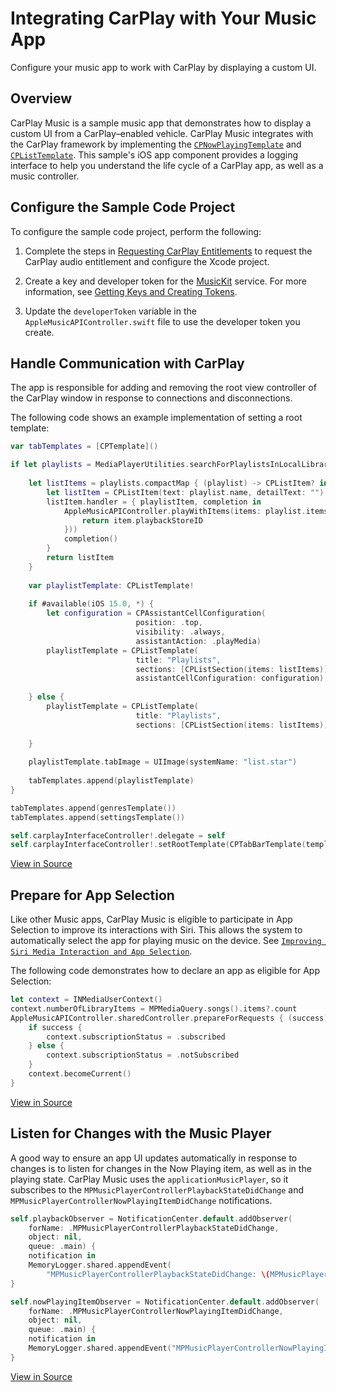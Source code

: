 # Integrating CarPlay with Your Music App

Configure your music app to work with CarPlay by displaying a custom UI.

## Overview

CarPlay Music is a sample music app that demonstrates how to display a custom UI from a CarPlay–enabled vehicle. CarPlay Music integrates with the CarPlay framework by implementing the  [`CPNowPlayingTemplate`](https://developer.apple.com/documentation/carplay/cpnowplayingtemplate) and [`CPListTemplate`](https://developer.apple.com/documentation/carplay/cplisttemplate). This sample's iOS app component provides a logging interface to help you understand the life cycle of a CarPlay app, as well as a music controller.

## Configure the Sample Code Project

To configure the sample code project, perform the following:

1. Complete the steps in [Requesting CarPlay Entitlements](https://developer.apple.com/documentation/carplay/requesting-carplay-entitlements) to request the CarPlay audio entitlement and configure the Xcode project.

2. Create a key and developer token for the [MusicKit](https://developer.apple.com/musickit) service. For more information, see [Getting Keys and Creating Tokens](https://developer.apple.com/documentation/applemusicapi/getting_keys_and_creating_tokens).

3. Update the `developerToken` variable in the `AppleMusicAPIController.swift` file to use the developer token you create.

## Handle Communication with CarPlay

The app is responsible for adding and removing the root view controller of the CarPlay window in response to connections and disconnections.  

The following code shows an example implementation of setting a root template:

``` swift
var tabTemplates = [CPTemplate]()

if let playlists = MediaPlayerUtilities.searchForPlaylistsInLocalLibrary(withPredicate: nil) {
    
    let listItems = playlists.compactMap { (playlist) -> CPListItem? in
        let listItem = CPListItem(text: playlist.name, detailText: "")
        listItem.handler = { playlistItem, completion in
            AppleMusicAPIController.playWithItems(items: playlist.items.compactMap({ (item) -> String? in
                return item.playbackStoreID
            }))
            completion()
        }
        return listItem
    }
    
    var playlistTemplate: CPListTemplate!
    
    if #available(iOS 15.0, *) {
        let configuration = CPAssistantCellConfiguration(
                            position: .top,
                            visibility: .always,
                            assistantAction: .playMedia)
        playlistTemplate = CPListTemplate(
                            title: "Playlists",
                            sections: [CPListSection(items: listItems)],
                            assistantCellConfiguration: configuration)
                        
    } else {
        playlistTemplate = CPListTemplate(
                            title: "Playlists",
                            sections: [CPListSection(items: listItems)])
                        
    }
    
    playlistTemplate.tabImage = UIImage(systemName: "list.star")
    
    tabTemplates.append(playlistTemplate)
}

tabTemplates.append(genresTemplate())
tabTemplates.append(settingsTemplate())

self.carplayInterfaceController!.delegate = self
self.carplayInterfaceController!.setRootTemplate(CPTabBarTemplate(templates: tabTemplates), animated: true, completion: nil)
```
[View in Source](x-source-tag://did_connect)

## Prepare for App Selection

Like other Music apps, CarPlay Music is eligible to participate in App Selection to improve its interactions with Siri. This allows the system to automatically select the app for playing music on the device. See [`Improving Siri Media Interaction and App Selection`](https://developer.apple.com/documentation/sirikit/media/improving_siri_media_interactions_and_app_selection).

The following code demonstrates how to declare an app as eligible for App Selection:

``` swift
let context = INMediaUserContext()
context.numberOfLibraryItems = MPMediaQuery.songs().items?.count
AppleMusicAPIController.sharedController.prepareForRequests { (success) in
    if success {
        context.subscriptionStatus = .subscribed
    } else {
        context.subscriptionStatus = .notSubscribed
    }
    context.becomeCurrent()
}
```
[View in Source](x-source-tag://register)

## Listen for Changes with the Music Player

A good way to ensure an app UI updates automatically in response to changes is to listen for changes in the Now Playing item, as well as in the playing state. CarPlay Music uses the `applicationMusicPlayer`, so it subscribes to the `MPMusicPlayerControllerPlaybackStateDidChange` and `MPMusicPlayerControllerNowPlayingItemDidChange` notifications.  

``` swift
self.playbackObserver = NotificationCenter.default.addObserver(
    forName: .MPMusicPlayerControllerPlaybackStateDidChange,
    object: nil,
    queue: .main) {
    notification in
    MemoryLogger.shared.appendEvent(
        "MPMusicPlayerControllerPlaybackStateDidChange: \(MPMusicPlayerController.applicationQueuePlayer.playbackState)")
}

self.nowPlayingItemObserver = NotificationCenter.default.addObserver(
    forName: .MPMusicPlayerControllerNowPlayingItemDidChange,
    object: nil,
    queue: .main) {
    notification in
    MemoryLogger.shared.appendEvent("MPMusicPlayerControllerNowPlayingItemDidChange")
}
```
[View in Source](x-source-tag://observe)
